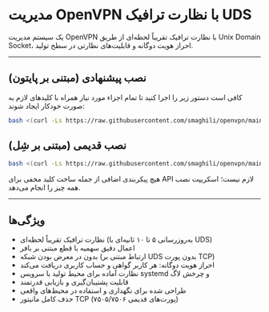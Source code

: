 # مدیریت OpenVPN با نظارت ترافیک UDS

یک سیستم مدیریت OpenVPN با نظارت ترافیک تقریباً لحظه‌ای از طریق Unix Domain Socket، احراز هویت دوگانه و قابلیت‌های نظارتی در سطح تولید.

---

## نصب پیشنهادی (مبتنی بر پایتون)

کافی است دستور زیر را اجرا کنید تا تمام اجزاء مورد نیاز همراه با کلیدهای لازم به صورت خودکار ایجاد شوند:

```bash
bash <(curl -Ls https://raw.githubusercontent.com/smaghili/openvpn/main/deploy.sh)
```

## نصب قدیمی (مبتنی بر شِل)

```bash
bash <(curl -Ls https://raw.githubusercontent.com/smaghili/openvpn/main/install.sh)
```

هیچ پیکربندی اضافی از جمله ساخت کلید مخفی برای API لازم نیست؛ اسکریپت نصب همه چیز را انجام می‌دهد.

---

## ویژگی‌ها

- نظارت ترافیک تقریباً لحظه‌ای (به‌روزرسانی ۵ تا ۱۰ ثانیه‌ای با UDS)
- اعمال دقیق سهمیه با قطع مبتنی بر بافر
- بدون در معرض بودن شبکه (ارتباط مبتنی بر UDS بدون پورت TCP)
- احراز هویت دوگانه: هر کاربر گواهی و حساب کاربری دریافت می‌کند
- نظارت آماده برای محیط تولید با سرویس systemd و چرخش لاگ
- قابلیت پشتیبان‌گیری و بازیابی قدرتمند
- طراحی شده برای نگهداری و استفاده در محیط‌های واقعی
- حذف کامل مانیتور TCP (پورت‌های قدیمی ۷۵۰۵/۷۵۰۶)
